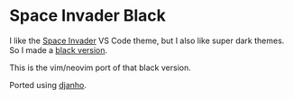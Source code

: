 # Space Invader Black

I like the [Space Invader][1] VS Code theme, but I also like super dark themes. So I made a [black version][2].

This is the vim/neovim port of that black version.

Ported using [djanho][3].

[1]: https://marketplace.visualstudio.com/items?itemName=samogorman1993.space-invader
[2]: https://marketplace.visualstudio.com/items?itemName=rossipedia.space-invader-black
[3]: https://github.com/arcticlimer/djanho/